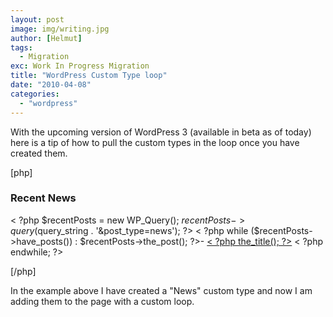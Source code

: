 ```yaml
---
layout: post
image: img/writing.jpg
author: [Helmut]
tags:
  - Migration
exc: Work In Progress Migration
title: "WordPress Custom Type loop"
date: "2010-04-08"
categories: 
  - "wordpress"
---
```


With the upcoming version of WordPress 3 (available in beta as of today) here is a tip of how to pull the custom types in the loop once you have created them.

\[php\]

### Recent News

< ?php $recentPosts = new WP\_Query(); $recentPosts->query($query\_string . '&post\_type=news'); ?> < ?php while ($recentPosts->have\_posts()) : $recentPosts->the\_post(); ?>- [< ?php the\_title(); ?>](<?php the_permalink() ?>)
< ?php endwhile; ?>

\[/php\]

In the example above I have created a "News" custom type and now I am adding them to the page with a custom loop.
